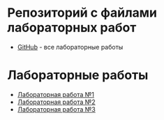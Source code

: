 # Репозиторий с файлами лабораторных работ
- [GitHub](https://github.com/LazyIfox/Web) - все лабораторные работы
# Лабораторные работы
- [Лабораторная работа №1](https://LazyIfox.github.io/Web/laba1/1.html)
- [Лабораторная работа №2](https://LazyIfox.github.io/Web/laba2/calculator.html)
- [Лабораторная работа №3](https://LazyIfox.github.io/Web/laba3/index.html)
